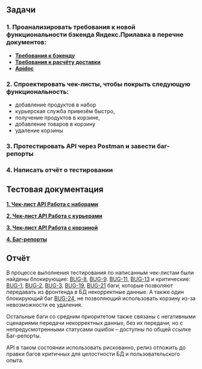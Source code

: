 ## Задачи

### 1. Проанализировать требования к новой функциональности бэкенда Яндекс.Прилавка в перечне документов:

- **[Требования к бэкенду](https://drive.google.com/file/d/1ttz8wA_cUfiIvbWqg_s7OlNx-wbOKLq5/view?usp=sharing)**
- **[Требования к расчёту доставки](https://drive.google.com/file/d/1NLOFtt7uXS_CyAQtNsto7IzOtGbH8llR/view?usp=drive_link)**
- **[Apidoc](https://github.com/orakul99/QA-yandex-prilavok/blob/main/apidoc.md)**

### 2. Спроектировать чек-листы, чтобы покрыть следующую функциональность: 

- добавление продуктов в набор
- курьерская служба привезём быстро,
- получение продуктов в корзине,
- добавление товаров в корзину
- удаление корзины

### 3. Протестировать API через Postman и завести баг-репорты

### 4. Написать отчёт о тестировании


## Тестовая документация

**[1. Чек-лист API Работа с наборами](https://docs.google.com/spreadsheets/d/1IMMzF_ZQVVAIxlBAVMZoIVqfDt9N0tnLzKYg2NFTD9I/edit?gid=0#gid=0)**

**[2. Чек-лист API Работа с курьерами](https://docs.google.com/spreadsheets/d/1IMMzF_ZQVVAIxlBAVMZoIVqfDt9N0tnLzKYg2NFTD9I/edit?gid=1243699577#gid=1243699577)**

**[3. Чек-лист API Работа с корзиной](https://docs.google.com/spreadsheets/d/1IMMzF_ZQVVAIxlBAVMZoIVqfDt9N0tnLzKYg2NFTD9I/edit?gid=725778654#gid=725778654)**

**[4. Баг-репорты](https://docs.google.com/spreadsheets/d/1IMMzF_ZQVVAIxlBAVMZoIVqfDt9N0tnLzKYg2NFTD9I/edit?gid=1825227566#gid=1825227566)**


## Отчёт

В процессе выполнения тестирования по написанным чек-листам были найдены блокирующие: [BUG-8](https://docs.google.com/spreadsheets/d/1IMMzF_ZQVVAIxlBAVMZoIVqfDt9N0tnLzKYg2NFTD9I/edit?gid=1825227566#gid=1825227566&range=9:9), [BUG-9](https://docs.google.com/spreadsheets/d/1IMMzF_ZQVVAIxlBAVMZoIVqfDt9N0tnLzKYg2NFTD9I/edit?gid=1825227566#gid=1825227566&range=10:10). [BUG-11](https://docs.google.com/spreadsheets/d/1IMMzF_ZQVVAIxlBAVMZoIVqfDt9N0tnLzKYg2NFTD9I/edit?gid=1825227566#gid=1825227566&range=12:12), [BUG-13](https://docs.google.com/spreadsheets/d/1IMMzF_ZQVVAIxlBAVMZoIVqfDt9N0tnLzKYg2NFTD9I/edit?gid=1825227566#gid=1825227566&range=14:14) и критические: [BUG-1](https://docs.google.com/spreadsheets/d/1IMMzF_ZQVVAIxlBAVMZoIVqfDt9N0tnLzKYg2NFTD9I/edit?gid=1825227566#gid=1825227566&range=2:2), [BUG-2](https://docs.google.com/spreadsheets/d/1IMMzF_ZQVVAIxlBAVMZoIVqfDt9N0tnLzKYg2NFTD9I/edit?gid=1825227566#gid=1825227566&range=3:3), [BUG-3](https://docs.google.com/spreadsheets/d/1IMMzF_ZQVVAIxlBAVMZoIVqfDt9N0tnLzKYg2NFTD9I/edit?gid=1825227566#gid=1825227566&range=4:4), [BUG-19](https://docs.google.com/spreadsheets/d/1IMMzF_ZQVVAIxlBAVMZoIVqfDt9N0tnLzKYg2NFTD9I/edit?gid=1825227566#gid=1825227566&range=20:20), [BUG-21](https://docs.google.com/spreadsheets/d/1IMMzF_ZQVVAIxlBAVMZoIVqfDt9N0tnLzKYg2NFTD9I/edit?gid=1825227566#gid=1825227566&range=22:22) баги, которые позволяют передавать из фронтенда в БД некорректные данные. А также один блокирующий баг [BUG-24](https://docs.google.com/spreadsheets/d/1IMMzF_ZQVVAIxlBAVMZoIVqfDt9N0tnLzKYg2NFTD9I/edit?gid=1825227566#gid=1825227566&range=25:25), не позволяющий использовать корзину из-за невозможности ее удаления.

Остальные баги со средним приоритетом также связаны с негативными сценариями передачи некорректных данных, без их передачи, но с непредусмотренными статусами ошибок – доступны по общей ссылке Баг-репорты.

API в таком состоянии использовать рискованно, релиз отложить до правки багов критичных для целостности БД и пользовательского опыта.  
